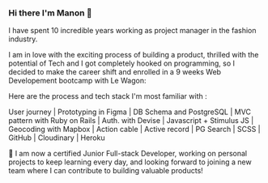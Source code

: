 ### Hi there I'm Manon 👋

I have spent 10 incredible years working as project manager in the fashion industry.

I am in love with the exciting process of building a product, thrilled with the potential of Tech and I got completely hooked on programming, so I decided to make the career shift and enrolled in a 9 weeks Web Developement bootcamp with Le Wagon:

Here are the process and tech stack I'm most familiar with :

User journey | Prototyping in Figma | DB Schema and PostgreSQL | MVC pattern with Ruby on Rails | Auth. with Devise | Javascript + Stimulus JS | Geocoding with Mapbox | Action cable | Active record | PG Search | SCSS | GitHub | Cloudinary | Heroku

🚀 I am now a certified Junior Full-stack Developer, working on personal projects to keep learning every day, and looking forward to joining a new team where I can contribute to building valuable products!
